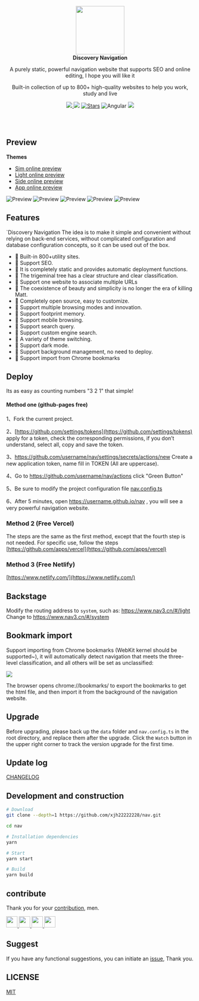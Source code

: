 <p align="center">
  <a href="https://nav3.cn/?g">
    <img src="src/assets/logo.png" width="130" />
  </a>
  <br />
  <b>Discovery Navigation</b>
  <p align="center">A purely static, powerful navigation website that supports SEO and online editing, I hope you will like it</p>
  <p align="center">Built-in collection of up to 800+ high-quality websites to help you work, study and live</p>
  <p align="center">
    <a href="README_zh-CN.md">
      <img src="https://img.shields.io/badge/lang-%E7%AE%80%E4%BD%93%E4%B8%AD%E6%96%87-red.svg?longCache=true&style=flat-square">
    </a>
    <img src="https://img.shields.io/github/v/release/xjh22222228/nav" />
    <a href="https://github.com/xjh22222228/nav/stargazers"><img src="https://img.shields.io/github/stars/xjh22222228/nav" alt="Stars"/></a>
    <img alt="Angular" src="https://img.shields.io/static/v1.svg?label=&message=Angular11&style=flat-square&color=C82B38">
    <img src="https://img.shields.io/github/license/xjh22222228/nav" />
  </p>
</p>

<br />
<br />

## Preview
**Themes**

- [Sim online preview](https://nav3.cn/#/sim)
- [Light online preview](https://nav3.cn/#/light)
- [Side online preview](https://nav3.cn/#/side)
- [App online preview](https://nav3.cn/#/app)

![Preview](https://raw.githubusercontent.com/xjh22222228/public/gh-pages/nav/1.png)
![Preview](https://raw.githubusercontent.com/xjh22222228/public/gh-pages/nav/2.png)
![Preview](https://raw.githubusercontent.com/xjh22222228/public/gh-pages/nav/3.png)
![Preview](https://raw.githubusercontent.com/xjh22222228/public/gh-pages/nav/4.png)
![Preview](https://raw.githubusercontent.com/xjh22222228/public/gh-pages/nav/5.png)






## Features
`Discovery Navigation The idea is to make it simple and convenient without relying on back-end services, without complicated configuration and database configuration concepts, so it can be used out of the box.


- 🍰 Built-in 800+utility sites.
- 🍰 Support SEO.
- 🍰 It is completely static and provides automatic deployment functions.
- 🍰 The trigeminal tree has a clear structure and clear classification.
- 🍰 Support one website to associate multiple URLs
- 🍰 The coexistence of beauty and simplicity is no longer the era of killing Matt.
- 🍰 Completely open source, easy to customize.
- 🍰 Support multiple browsing modes and innovation.
- 🍰 Support footprint memory.
- 🍰 Support mobile browsing.
- 🍰 Support search query.
- 🍰 Support custom engine search.
- 🍰 A variety of theme switching.
- 🍰 Support dark mode.
- 🍰 Support background management, no need to deploy.
- 🍰 Support import from Chrome bookmarks


## Deploy
Its as easy as counting numbers "3 2 1" that simple!

#### Method one (github-pages free)
1、Fork the current project.

2、[https://github.com/settings/tokens](https://github.com/settings/tokens) apply for a token, check the corresponding permissions, if you don’t understand, select all, copy and save the token.

3、https://github.com/username/nav/settings/secrets/actions/new  Create a new application token, name fill in TOKEN (All are uppercase).

4、Go to https://github.com/username/nav/actions click "Green Button"

5、Be sure to modify the project configuration file [nav.config.ts](nav.config.ts)

6、After 5 minutes, open https://username.github.io/nav , you will see a very powerful navigation website.

### Method 2 (Free Vercel)
The steps are the same as the first method, except that the fourth step is not needed.
For specific use, follow the steps [https://github.com/apps/vercel](https://github.com/apps/vercel)


### Method 3 (Free Netlify)
[https://www.netlify.com/](https://www.netlify.com/)




## Backstage
Modify the routing address to `system`, such as: https://www.nav3.cn/#/light Change to https://www.nav3.cn/#/system


## Bookmark import

Support importing from Chrome bookmarks (WebKit kernel should be supported~), it will automatically detect navigation that meets the three-level classification, and all others will be set as unclassified:

![](https://raw.githubusercontent.com/xjh22222228/public/gh-pages/nav/import.png)

The browser opens chrome://bookmarks/ to export the bookmarks to get the html file, and then import it from the background of the navigation website.




## Upgrade
Before upgrading, please back up the `data` folder and `nav.config.ts` in the root directory, and replace them after the upgrade.
Click the `Watch` button in the upper right corner to track the version upgrade for the first time.


## Update log
[CHANGELOG](https://github.com/xjh22222228/nav/releases)






## Development and construction
``` bash
# Download
git clone --depth=1 https://github.com/xjh22222228/nav.git

cd nav

# Installation dependencies
yarn

# Start
yarn start

# Build
yarn build
```



## contribute
Thank you for your [contribution](https://github.com/xjh22222228/nav/issues), men.

<a href="https://github.com/YutHelloWorld">
  <img src="https://avatars1.githubusercontent.com/u/20860159?s=460&v=4" width="30px" height="30px" />
</a>
<a href="https://github.com/JJJTHuang">
  <img src="https://avatars3.githubusercontent.com/u/22817432?s=460&v=4" width="30px" height="30px" />
</a>
<a href="https://github.com/Fechin">
  <img src="https://avatars1.githubusercontent.com/u/2541482?s=460&v=4" width="30px" height="30px" />
</a>
<a href="https://github.com/setdiaoyong">
  <img src="https://avatars1.githubusercontent.com/u/62551864?s=460&v=4" width="30px" height="30px" />
</a>






## Suggest
If you have any functional suggestions, you can initiate an [issue](https://github.com/xjh22222228/nav/issues), Thank you.

## LICENSE
[MIT](./LICENSE)
